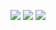 ![](https://i.imgur.com/RSJQwqu.png)
![](https://i.imgur.com/PcltVkT.png)
![](https://i.imgur.com/PmLVIwa.png)